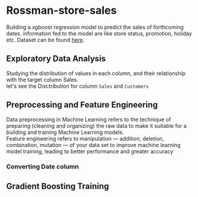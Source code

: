 # Rossman-store-sales
Building a xgboost regression model to predict the sales of forthcoming dates. information fed to the model are like store status, promotion, holiday etc. Dataset can be found [here](https://www.kaggle.com/c/rossmann-store-sales/data).

## Exploratory Data Analysis
Studying the distribution of values in each column, and their relationship with the target column Sales.</br>
let's see the Disctribution for column `Sales` and `Customers`



## Preprocessing and Feature Engineering
Data preprocessing in Machine Learning refers to the technique of preparing (cleaning and organizing) the raw data to make it suitable for a building and training Machine Learning models.</br>
Feature engineering refers to manipulation — addition, deletion, combination, mutation — of your data set to improve machine learning model training, leading to better performance and greater accuracy
### Converting Date column

## Gradient Boosting Training
